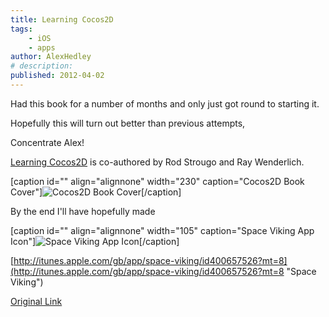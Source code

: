 ```yaml
---
title: Learning Cocos2D
tags:
    - iOS
    - apps
author: AlexHedley
# description: 
published: 2012-04-02
---
```


Had this book for a number of months and only just got round to starting it.

Hopefully this will turn out better than previous attempts,

Concentrate Alex!

[Learning Cocos2D](http://cocos2dbook.com/ " Learning Cocos2D") is co-authored by Rod Strougo and Ray Wenderlich.

\[caption id="" align="alignnone" width="230" caption="Cocos2D Book Cover"\]![Cocos2D Book Cover](images/NewBookCover230by300.jpg "Cocos2D Book Cover")\[/caption\]

By the end I'll have hopefully made

\[caption id="" align="alignnone" width="105" caption="Space Viking App Icon"\]![Space Viking App Icon](images/mzm.ppftunhd.175x175-75.jpg "Space Viking App Icon")\[/caption\]

[http://itunes.apple.com/gb/app/space-viking/id400657526?mt=8](http://itunes.apple.com/gb/app/space-viking/id400657526?mt=8 "Space Viking")

[Original Link](https://alexhedley.wordpress.com/2012/04/02/learning-cocos2d/)
